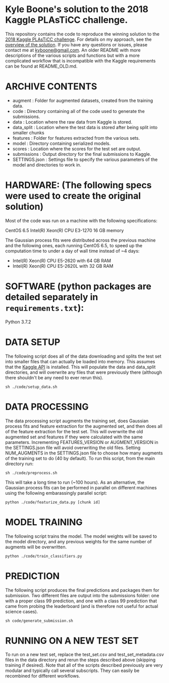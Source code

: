 # Kyle Boone's solution to the 2018 Kaggle PLAsTiCC challenge.

This repository contains the code to reproduce the winning solution to the
[2018 Kaggle PLAsTiCC challenge](https://www.kaggle.com/c/PLAsTiCC-2018). For
details on my approach, see the [overview of the
solution](https://www.kaggle.com/c/PLAsTiCC-2018/discussion/75033). If you have
any questions or issues, please contact me at kyboone@gmail.com. An older
README with more descriptions of the various scripts and functions but with a
more complicated workflow that is incompatible with the Kaggle requirements can
be found at README\_OLD.md.

# ARCHIVE CONTENTS
- augment             : Folder for augmented datasets, created from the training data.
- code                : Directory containing all of the code used to generate the submissions.
- data                : Location where the raw data from Kaggle is stored.
- data_split          : Location where the test data is stored after being split into smaller chunks
- features            : Folder for features extracted from the various sets.
- model               : Directory containing serialized models.
- scores              : Location where the scores for the test set are output.
- submissions         : Output directory for the final submissions to Kaggle.
- SETTINGS.json       : Settings file to specify the various parameters of the model and directories to work in.

# HARDWARE: (The following specs were used to create the original solution)
Most of the code was run on a machine with the following specifications:

CentOS 6.5
Intel(R) Xeon(R) CPU E3-1270
16 GB memory

The Gaussian process fits were distributed across the previous machine and the
following ones, each running CentOS 6.5, to speed up the computation time to
under a day of wall time instead of ~4 days:
- Intel(R) Xeon(R) CPU E5-2620 with 64 GB RAM
- Intel(R) Xeon(R) CPU E5-2620L with 32 GB RAM

# SOFTWARE (python packages are detailed separately in `requirements.txt`):
Python 3.7.2

# DATA SETUP

The following script does all of the data downloading and splits
the test set into smaller files that can actually be loaded into memory. This
assumes that the [Kaggle API](https://github.com/Kaggle/kaggle-api) is
installed. This will populate the data and data\_split directories, and will
overwrite any files that were previously there (although there shouldn't be any
need to ever rerun this).

    sh ./code/setup_data.sh    

# DATA PROCESSING

The data processing script augments the training set, does Gaussian process
fits and feature extraction for the augmented set, and then does all of the
feature extraction for the test set. This will overwrite the old augmented
set and features if they were calculated with the same parameters.
Incrementing FEATURES\_VERSION or AUGMENT\_VERSION in the SETTINGS.json file
will avoid overwriting the old files. Setting NUM\_AUGMENTS in the
SETTINGS.json file to choose how many augments of the training set to do (40 by
default). To run this script, from the main directory run:

    sh ./code/preprocess.sh

This will take a long time to run (~100 hours). As an alternative, the Gaussian
process fits can be performed in parallel on different machines using the
following embarassingly parallel script:

    python ./code/featurize_data.py [chunk id]

# MODEL TRAINING

The following script trains the model. The model weights will be saved to the
model directory, and any previous weights for the same number of augments will
be overwritten.

    python ./code/train_classifiers.py

# PREDICTION

The following script produces the final predictions and packages them for
submission. Two different files are output into the submissions folder: one
with a proper class 99 prediction, and one with a class 99 prediction that came
from probing the leaderboard (and is therefore not useful for actual science
cases).

    sh code/generate_submission.sh

# RUNNING ON A NEW TEST SET

To run on a new test set, replace the test\_set.csv and test\_set\_metadata.csv
files in the data directory and rerun the steps described above (skipping
training if desired). Note that all of the scripts described previously are
very modular and typically call several subscripts. They can easily be
recombined for different workflows.
